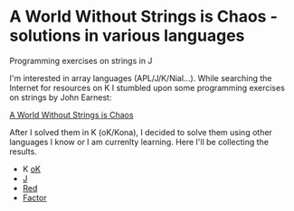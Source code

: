 # A World Without Strings is Chaos - solutions in various languages
Programming exercises on strings in J

I'm interested in array languages (APL/J/K/Nial...). While searching the Internet for resources on K I stumbled upon some programming exercises on strings by John Earnest:

[A World Without Strings is Chaos](http://beyondloom.com/blog/strings.html)

After I solved them in K (oK/Kona), I decided to solve them using other languages I know or I am currenlty learning. Here I'll be collecting the results.


* K [oK](https://github.com/JohnEarnest/ok)
* [J](https://www.jsoftware.com/#/README)
* [Red](https://www.red-lang.org/)
* [Factor](https://factorcode.org/)
